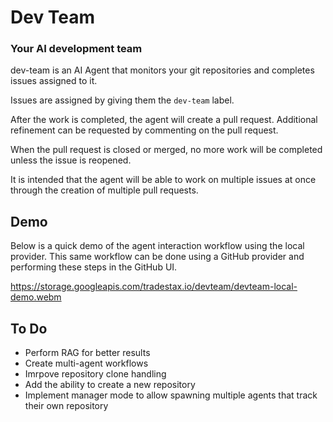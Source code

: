 # Dev Team

### Your AI development team

dev-team is an AI Agent that monitors your git repositories and completes issues assigned to it.

Issues are assigned by giving them the `dev-team` label.

After the work is completed, the agent will create a pull request. Additional refinement can be requested by commenting on the pull request.

When the pull request is closed or merged, no more work will be completed unless the issue is reopened.

It is intended that the agent will be able to work on multiple issues at once through the creation of multiple pull requests.

## Demo

Below is a quick demo of the agent interaction workflow using the local provider. This same workflow can be done using a GitHub provider and performing these steps in the GitHub UI.

https://storage.googleapis.com/tradestax.io/devteam/devteam-local-demo.webm


## To Do

* Perform RAG for better results
* Create multi-agent workflows
* Imrpove repository clone handling
* Add the ability to create a new repository
* Implement manager mode to allow spawning multiple agents that track their own repository 